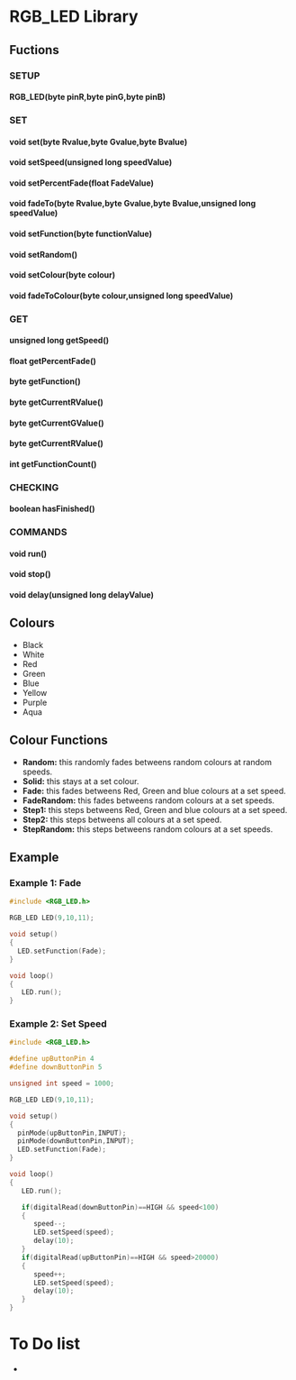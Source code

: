 # RGB_LED Library
 

## Fuctions
### SETUP
#### RGB_LED(byte pinR,byte pinG,byte pinB)

### SET 
#### void set(byte Rvalue,byte Gvalue,byte Bvalue)

#### void setSpeed(unsigned long speedValue)

#### void setPercentFade(float FadeValue)

#### void fadeTo(byte Rvalue,byte Gvalue,byte Bvalue,unsigned long speedValue)

#### void setFunction(byte functionValue)

#### void setRandom()

#### void setColour(byte colour)

#### void fadeToColour(byte colour,unsigned long speedValue)

### GET
#### unsigned long getSpeed()

#### float getPercentFade()

#### byte getFunction()

#### byte getCurrentRValue()

#### byte getCurrentGValue()

#### byte getCurrentRValue()

#### int getFunctionCount()

### CHECKING 
#### boolean hasFinished()

### COMMANDS 
#### void run()

#### void stop()

#### void delay(unsigned long delayValue)

## Colours
- Black
- White
- Red
- Green
- Blue
- Yellow
- Purple
- Aqua

## Colour Functions
- **Random:** this randomly fades betweens random colours at random speeds.
- **Solid:** this stays at a set colour.
- **Fade:** this fades betweens Red, Green and blue colours at a set speed.
- **FadeRandom:** this fades betweens random colours at a set speeds.
- **Step1:** this steps betweens Red, Green and blue colours at a set speed.
- **Step2:** this steps betweens all colours at a set speed.
- **StepRandom:** this steps betweens random colours at a set speeds.

## Example
### Example 1: Fade

```c++
#include <RGB_LED.h>

RGB_LED LED(9,10,11);

void setup() 
{
  LED.setFunction(Fade);
}

void loop() 
{
   LED.run();
}
```

### Example 2: Set Speed

```c++
#include <RGB_LED.h>

#define upButtonPin 4
#define downButtonPin 5

unsigned int speed = 1000;

RGB_LED LED(9,10,11);

void setup() 
{
  pinMode(upButtonPin,INPUT);
  pinMode(downButtonPin,INPUT);
  LED.setFunction(Fade);
}

void loop() 
{
   LED.run();

   if(digitalRead(downButtonPin)==HIGH && speed<100)
   {
      speed--;
      LED.setSpeed(speed);
      delay(10);
   }
   if(digitalRead(upButtonPin)==HIGH && speed>20000)
   {
      speed++;
      LED.setSpeed(speed);
      delay(10);
   }
}
```

# To Do list
- 
